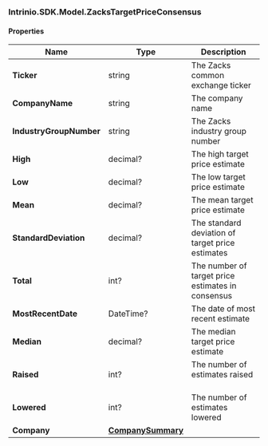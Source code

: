 [//]: # (CLASS:Intrinio.SDK.Model.ZacksTargetPriceConsensus)

[//]: # (KIND:object)

### Intrinio.SDK.Model.ZacksTargetPriceConsensus
#### Properties

[//]: # (START_DEFINITION)

Name | Type | Description
------------ | ------------- | -------------
**Ticker** | string | The Zacks common exchange ticker &nbsp;
**CompanyName** | string | The company name &nbsp;
**IndustryGroupNumber** | string | The Zacks industry group number &nbsp;
**High** | decimal? | The high target price estimate &nbsp;
**Low** | decimal? | The low target price estimate &nbsp;
**Mean** | decimal? | The mean target price estimate &nbsp;
**StandardDeviation** | decimal? | The standard deviation of target price estimates &nbsp;
**Total** | int? | The number of target price estimates in consensus &nbsp;
**MostRecentDate** | DateTime? | The date of most recent estimate &nbsp;
**Median** | decimal? | The median target price estimate &nbsp;
**Raised** | int? | The number of estimates raised &nbsp;
**Lowered** | int? | The number of estimates lowered &nbsp;
**Company** | [**CompanySummary**](CompanySummary.md) |  &nbsp;

[//]: # (END_DEFINITION)


[//]: # (CONTAINED_CLASS:Intrinio.SDK.Model.CompanySummary)


